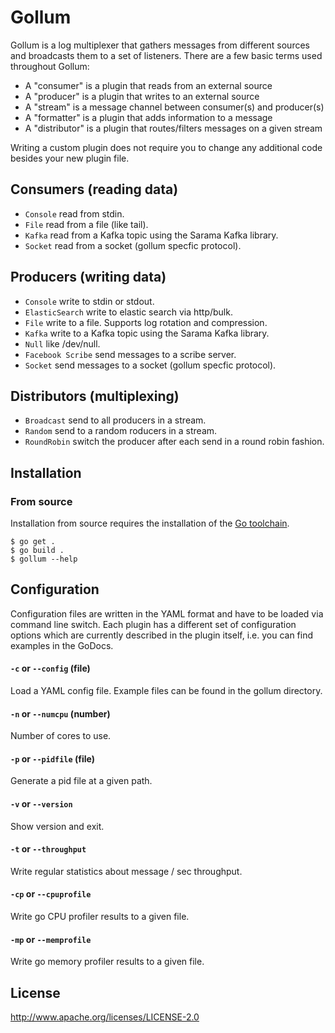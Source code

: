 # Gollum

Gollum is a log multiplexer that gathers messages from different sources and broadcasts them to a set of listeners.
There are a few basic terms used throughout Gollum:

* A "consumer" is a plugin that reads from an external source
* A "producer" is a plugin that writes to an external source
* A "stream" is a message channel between consumer(s) and producer(s)
* A "formatter" is a plugin that adds information to a message
* A "distributor" is a plugin that routes/filters messages on a given stream

Writing a custom plugin does not require you to change any additional code besides your new plugin file.

## Consumers (reading data)

* `Console` read from stdin.
* `File` read from a file (like tail).
* `Kafka` read from a Kafka topic using the Sarama Kafka library.
* `Socket` read from a socket (gollum specfic protocol).

## Producers (writing data)

* `Console` write to stdin or stdout.
* `ElasticSearch` write to elastic search via http/bulk.
* `File` write to a file. Supports log rotation and compression.
* `Kafka` write to a Kafka topic using the Sarama Kafka library.
* `Null` like /dev/null.
* `Facebook Scribe` send messages to a scribe server.
* `Socket` send messages to a socket  (gollum specfic protocol).

## Distributors (multiplexing)

* `Broadcast` send to all producers in a stream.
* `Random` send to a random roducers in a stream.
* `RoundRobin` switch the producer after each send in a round robin fashion.

## Installation

### From source

Installation from source requires the installation of the [Go toolchain](http://golang.org/).

```
$ go get .
$ go build .
$ gollum --help
```

## Configuration

Configuration files are written in the YAML format and have to be loaded via command line switch.
Each plugin has a different set of configuration options which are currently described in the plugin itself, i.e. you can find examples in the GoDocs.

#### `-c` or `--config` (file)

Load a YAML config file. Example files can be found in the gollum directory.

#### `-n` or `--numcpu` (number)

Number of cores to use.

#### `-p` or `--pidfile` (file)

Generate a pid file at a given path.

#### `-v` or `--version`

Show version and exit.

#### `-t` or `--throughput`

Write regular statistics about message / sec throughput.

#### `-cp` or `--cpuprofile`

Write go CPU profiler results to a given file.

#### `-mp` or `--memprofile`

Write go memory profiler results to a given file.

## License

http://www.apache.org/licenses/LICENSE-2.0
